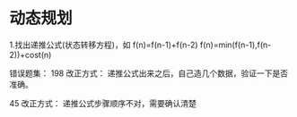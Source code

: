 # 动态规划

1.找出递推公式(状态转移方程)，如
f(n)=f(n-1)+f(n-2)
f(n)=min(f(n-1),f(n-2))+cost(n)


错误题集：
198
改正方式：
递推公式出来之后，自己造几个数据，验证一下是否准确。

45
改正方式：
递推公式步骤顺序不对，需要确认清楚
